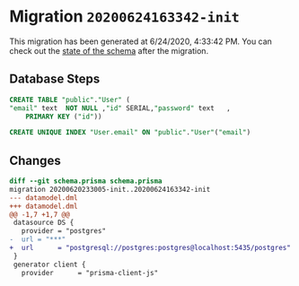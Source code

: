 # Migration `20200624163342-init`

This migration has been generated at 6/24/2020, 4:33:42 PM.
You can check out the [state of the schema](./schema.prisma) after the migration.

## Database Steps

```sql
CREATE TABLE "public"."User" (
"email" text  NOT NULL ,"id" SERIAL,"password" text   ,
    PRIMARY KEY ("id"))

CREATE UNIQUE INDEX "User.email" ON "public"."User"("email")
```

## Changes

```diff
diff --git schema.prisma schema.prisma
migration 20200620233005-init..20200624163342-init
--- datamodel.dml
+++ datamodel.dml
@@ -1,7 +1,7 @@
 datasource DS {
   provider = "postgres"
-  url = "***"
+  url      = "postgresql://postgres:postgres@localhost:5435/postgres"
 }
 generator client {
   provider      = "prisma-client-js"
```


